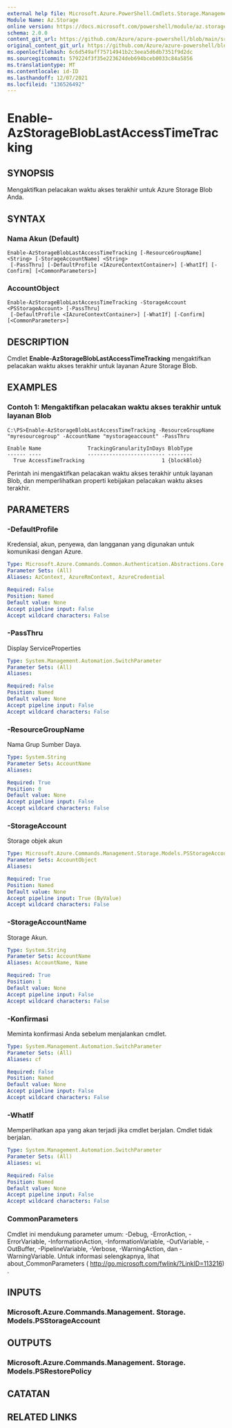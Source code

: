 ```yaml
---
external help file: Microsoft.Azure.PowerShell.Cmdlets.Storage.Management.dll-Help.xml
Module Name: Az.Storage
online version: https://docs.microsoft.com/powershell/module/az.storage/enable-azstoragebloblastaccesstimetracking
schema: 2.0.0
content_git_url: https://github.com/Azure/azure-powershell/blob/main/src/Storage/Storage.Management/help/Enable-AzStorageBlobLastAccessTimeTracking.md
original_content_git_url: https://github.com/Azure/azure-powershell/blob/main/src/Storage/Storage.Management/help/Enable-AzStorageBlobLastAccessTimeTracking.md
ms.openlocfilehash: 6c6d549aff75714941b2c3eea5d6db7351f9d2dc
ms.sourcegitcommit: 579224f3f35e223624deb694bceb0033c84a5856
ms.translationtype: MT
ms.contentlocale: id-ID
ms.lasthandoff: 12/07/2021
ms.locfileid: "136526492"
---
```

# Enable-AzStorageBlobLastAccessTimeTracking

## SYNOPSIS
Mengaktifkan pelacakan waktu akses terakhir untuk Azure Storage Blob Anda.

## SYNTAX

### Nama Akun (Default)
```
Enable-AzStorageBlobLastAccessTimeTracking [-ResourceGroupName] <String> [-StorageAccountName] <String>
 [-PassThru] [-DefaultProfile <IAzureContextContainer>] [-WhatIf] [-Confirm] [<CommonParameters>]
```

### AccountObject
```
Enable-AzStorageBlobLastAccessTimeTracking -StorageAccount <PSStorageAccount> [-PassThru]
 [-DefaultProfile <IAzureContextContainer>] [-WhatIf] [-Confirm] [<CommonParameters>]
```

## DESCRIPTION
Cmdlet **Enable-AzStorageBlobLastAccessTimeTracking** mengaktifkan pelacakan waktu akses terakhir untuk layanan Azure Storage Blob.

## EXAMPLES

### Contoh 1: Mengaktifkan pelacakan waktu akses terakhir untuk layanan Blob
```
C:\PS>Enable-AzStorageBlobLastAccessTimeTracking -ResourceGroupName "myresourcegroup" -AccountName "mystorageaccount" -PassThru 

Enable Name               TrackingGranularityInDays BlobType   
------ ----               ------------------------- --------   
  True AccessTimeTracking                         1 {blockBlob}
```

Perintah ini mengaktifkan pelacakan waktu akses terakhir untuk layanan Blob, dan memperlihatkan properti kebijakan pelacakan waktu akses terakhir.

## PARAMETERS

### -DefaultProfile
Kredensial, akun, penyewa, dan langganan yang digunakan untuk komunikasi dengan Azure.

```yaml
Type: Microsoft.Azure.Commands.Common.Authentication.Abstractions.Core.IAzureContextContainer
Parameter Sets: (All)
Aliases: AzContext, AzureRmContext, AzureCredential

Required: False
Position: Named
Default value: None
Accept pipeline input: False
Accept wildcard characters: False
```

### -PassThru
Display ServiceProperties

```yaml
Type: System.Management.Automation.SwitchParameter
Parameter Sets: (All)
Aliases:

Required: False
Position: Named
Default value: None
Accept pipeline input: False
Accept wildcard characters: False
```

### -ResourceGroupName
Nama Grup Sumber Daya.

```yaml
Type: System.String
Parameter Sets: AccountName
Aliases:

Required: True
Position: 0
Default value: None
Accept pipeline input: False
Accept wildcard characters: False
```

### -StorageAccount
Storage objek akun

```yaml
Type: Microsoft.Azure.Commands.Management.Storage.Models.PSStorageAccount
Parameter Sets: AccountObject
Aliases:

Required: True
Position: Named
Default value: None
Accept pipeline input: True (ByValue)
Accept wildcard characters: False
```

### -StorageAccountName
Storage Akun.

```yaml
Type: System.String
Parameter Sets: AccountName
Aliases: AccountName, Name

Required: True
Position: 1
Default value: None
Accept pipeline input: False
Accept wildcard characters: False
```

### -Konfirmasi
Meminta konfirmasi Anda sebelum menjalankan cmdlet.

```yaml
Type: System.Management.Automation.SwitchParameter
Parameter Sets: (All)
Aliases: cf

Required: False
Position: Named
Default value: None
Accept pipeline input: False
Accept wildcard characters: False
```

### -WhatIf
Memperlihatkan apa yang akan terjadi jika cmdlet berjalan.
Cmdlet tidak berjalan.

```yaml
Type: System.Management.Automation.SwitchParameter
Parameter Sets: (All)
Aliases: wi

Required: False
Position: Named
Default value: None
Accept pipeline input: False
Accept wildcard characters: False
```

### CommonParameters
Cmdlet ini mendukung parameter umum: -Debug, -ErrorAction, -ErrorVariable, -InformationAction, -InformationVariable, -OutVariable, -OutBuffer, -PipelineVariable, -Verbose, -WarningAction, dan -WarningVariable. Untuk informasi selengkapnya, lihat about_CommonParameters ( http://go.microsoft.com/fwlink/?LinkID=113216) .

## INPUTS

### Microsoft.Azure.Commands.Management. Storage. Models.PSStorageAccount

## OUTPUTS

### Microsoft.Azure.Commands.Management. Storage. Models.PSRestorePolicy

## CATATAN

## RELATED LINKS
